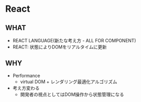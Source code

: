 # React

## WHAT

- REACT LANGUAGE(新たな考え方 - ALL FOR COMPONENT)
- REACT: 状態によりDOMをリアルタイムに更新

## WHY 

- Performance
  - virtual DOM + レンダリング最適化アルゴリズム
- 考え方変わる
  - 開発者の視点としてはDOM操作から状態管理になる

